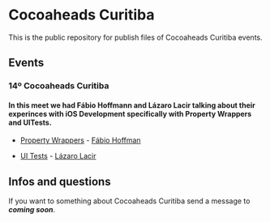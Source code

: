 # Cocoaheads Curitiba

This is the public repository for publish files of Cocoaheads Curitiba events.

## Events
### 14º Cocoaheads Curitiba
#### In this meet we had Fábio Hoffmann and Lázaro Lacir talking about their experinces with iOS Development specifically with **Property Wrappers** and **UITests**.
- [Property Wrappers](/events/2020/Cocoaheads%20Curitiba%20%2314/Property%20Wrappers%20-%20Fabio%20Hoffmann.key) - [Fábio Hoffman](https://www.linkedin.com/in/fabio-gustavo-hoffmann-03931625/)

- [UI Tests](/events/2020/Cocoaheads%20Curitiba%20%2314/UITests%20-%20Lazaro.key) - [Lázaro Lacir](https://www.linkedin.com/in/lazaro-lacir-moraes-neto-b7740548/)


## Infos and questions
If you want to something about Cocoaheads Curitiba send a message to ***coming soon***.

